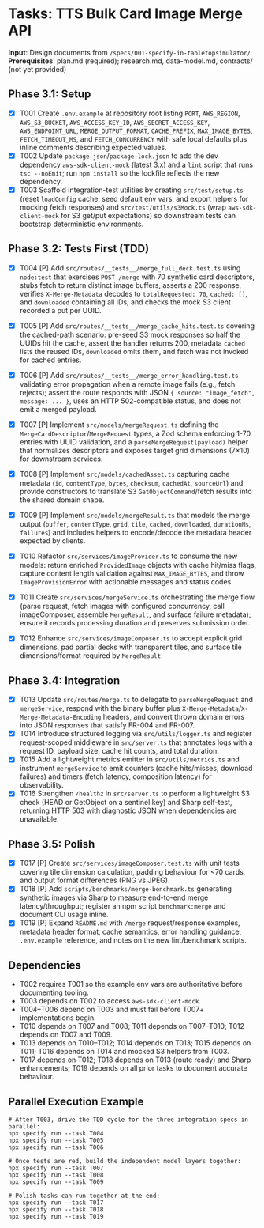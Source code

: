 # Tasks: TTS Bulk Card Image Merge API

**Input**: Design documents from `/specs/001-specify-in-tabletopsimulator/`
**Prerequisites**: plan.md (required); research.md, data-model.md, contracts/ (not yet provided)

## Phase 3.1: Setup
- [X] T001 Create `.env.example` at repository root listing `PORT`, `AWS_REGION`, `AWS_S3_BUCKET`, `AWS_ACCESS_KEY_ID`, `AWS_SECRET_ACCESS_KEY`, `AWS_ENDPOINT_URL`, `MERGE_OUTPUT_FORMAT`, `CACHE_PREFIX`, `MAX_IMAGE_BYTES`, `FETCH_TIMEOUT_MS`, and `FETCH_CONCURRENCY` with safe local defaults plus inline comments describing expected values.
- [X] T002 Update `package.json`/`package-lock.json` to add the dev dependency `aws-sdk-client-mock` (latest 3.x) and a `lint` script that runs `tsc --noEmit`; run `npm install` so the lockfile reflects the new dependency.
- [X] T003 Scaffold integration-test utilities by creating `src/test/setup.ts` (reset `loadConfig` cache, seed default env vars, and export helpers for mocking fetch responses) and `src/test/utils/s3Mock.ts` (wrap `aws-sdk-client-mock` for S3 get/put expectations) so downstream tests can bootstrap deterministic environments.

## Phase 3.2: Tests First (TDD)
- [X] T004 [P] Add `src/routes/__tests__/merge_full_deck.test.ts` using `node:test` that exercises `POST /merge` with 70 synthetic card descriptors, stubs fetch to return distinct image buffers, asserts a 200 response, verifies `X-Merge-Metadata` decodes to `totalRequested: 70`, `cached: []`, and `downloaded` containing all IDs, and checks the mock S3 client recorded a put per UUID.
- [X] T005 [P] Add `src/routes/__tests__/merge_cache_hits.test.ts` covering the cached-path scenario: pre-seed S3 mock responses so half the UUIDs hit the cache, assert the handler returns 200, metadata `cached` lists the reused IDs, `downloaded` omits them, and fetch was not invoked for cached entries.
- [X] T006 [P] Add `src/routes/__tests__/merge_error_handling.test.ts` validating error propagation when a remote image fails (e.g., fetch rejects); assert the route responds with JSON `{ source: "image_fetch", message: ... }`, uses an HTTP 502-compatible status, and does not emit a merged payload.

- [X] T007 [P] Implement `src/models/mergeRequest.ts` defining the `MergeCardDescriptor`/`MergeRequest` types, a Zod schema enforcing 1-70 entries with UUID validation, and a `parseMergeRequest(payload)` helper that normalizes descriptors and exposes target grid dimensions (7×10) for downstream services.
- [X] T008 [P] Implement `src/models/cachedAsset.ts` capturing cache metadata (`id`, `contentType`, `bytes`, `checksum`, `cachedAt`, `sourceUrl`) and provide constructors to translate S3 `GetObjectCommand`/fetch results into the shared domain shape.
- [X] T009 [P] Implement `src/models/mergeResult.ts` that models the merge output (`buffer`, `contentType`, `grid`, `tile`, `cached`, `downloaded`, `durationMs`, `failures`) and includes helpers to encode/decode the metadata header expected by clients.
- [X] T010 Refactor `src/services/imageProvider.ts` to consume the new models: return enriched `ProvidedImage` objects with cache hit/miss flags, capture content length validation against `MAX_IMAGE_BYTES`, and throw `ImageProvisionError` with actionable messages and status codes.
- [X] T011 Create `src/services/mergeService.ts` orchestrating the merge flow (parse request, fetch images with configured concurrency, call imageComposer, assemble `MergeResult`, and surface failure metadata); ensure it records processing duration and preserves submission order.
- [X] T012 Enhance `src/services/imageComposer.ts` to accept explicit grid dimensions, pad partial decks with transparent tiles, and surface tile dimensions/format required by `MergeResult`.

## Phase 3.4: Integration
- [X] T013 Update `src/routes/merge.ts` to delegate to `parseMergeRequest` and `mergeService`, respond with the binary buffer plus `X-Merge-Metadata`/`X-Merge-Metadata-Encoding` headers, and convert thrown domain errors into JSON responses that satisfy FR-004 and FR-007.
- [X] T014 Introduce structured logging via `src/utils/logger.ts` and register request-scoped middleware in `src/server.ts` that annotates logs with a request ID, payload size, cache hit counts, and total duration.
- [X] T015 Add a lightweight metrics emitter in `src/utils/metrics.ts` and instrument `mergeService` to emit counters (cache hits/misses, download failures) and timers (fetch latency, composition latency) for observability.
- [X] T016 Strengthen `/healthz` in `src/server.ts` to perform a lightweight S3 check (HEAD or GetObject on a sentinel key) and Sharp self-test, returning HTTP 503 with diagnostic JSON when dependencies are unavailable.

## Phase 3.5: Polish
- [X] T017 [P] Create `src/services/imageComposer.test.ts` with unit tests covering tile dimension calculation, padding behaviour for <70 cards, and output format differences (PNG vs JPEG).
- [X] T018 [P] Add `scripts/benchmarks/merge-benchmark.ts` generating synthetic images via Sharp to measure end-to-end merge latency/throughput; register an npm script `benchmark:merge` and document CLI usage inline.
- [X] T019 [P] Expand `README.md` with `/merge` request/response examples, metadata header format, cache semantics, error handling guidance, `.env.example` reference, and notes on the new lint/benchmark scripts.

## Dependencies
- T002 requires T001 so the example env vars are authoritative before documenting tooling.
- T003 depends on T002 to access `aws-sdk-client-mock`.
- T004–T006 depend on T003 and must fail before T007+ implementations begin.
- T010 depends on T007 and T008; T011 depends on T007–T010; T012 depends on T007 and T009.
- T013 depends on T010–T012; T014 depends on T013; T015 depends on T011; T016 depends on T014 and mocked S3 helpers from T003.
- T017 depends on T012; T018 depends on T013 (route ready) and Sharp enhancements; T019 depends on all prior tasks to document accurate behaviour.

## Parallel Execution Example
```
# After T003, drive the TDD cycle for the three integration specs in parallel:
npx specify run --task T004
npx specify run --task T005
npx specify run --task T006

# Once tests are red, build the independent model layers together:
npx specify run --task T007
npx specify run --task T008
npx specify run --task T009

# Polish tasks can run together at the end:
npx specify run --task T017
npx specify run --task T018
npx specify run --task T019
```
